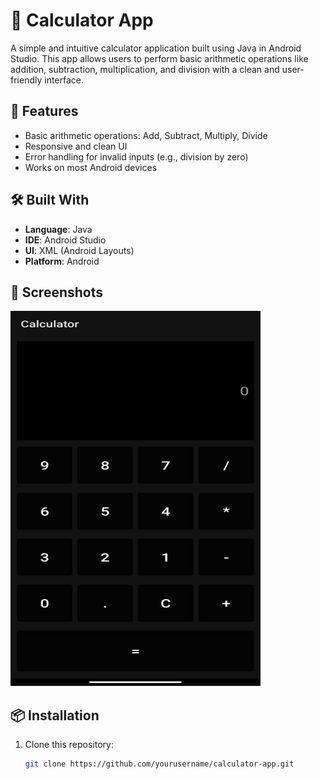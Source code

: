 # 📱 Calculator App

A simple and intuitive calculator application built using Java in Android Studio. This app allows users to perform basic arithmetic operations like addition, subtraction, multiplication, and division with a clean and user-friendly interface.

## 🚀 Features

- Basic arithmetic operations: Add, Subtract, Multiply, Divide
- Responsive and clean UI
- Error handling for invalid inputs (e.g., division by zero)
- Works on most Android devices

## 🛠️ Built With

- **Language**: Java  
- **IDE**: Android Studio  
- **UI**: XML (Android Layouts)  
- **Platform**: Android

## 📸 Screenshots

<img src="https://github.com/dipeshmhrzn/Calculator-App/blob/0e3e2380c4c95eb33e70e0d2f49c97519b1dab2b/screenshot.jpg" width="400" height="600" />


## 📦 Installation

1. Clone this repository:
   ```bash
   git clone https://github.com/yourusername/calculator-app.git
